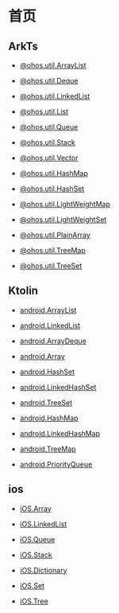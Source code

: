 # 首页

## ArkTs

- [@ohos.util.ArrayList]
- [@ohos.util.Deque]
- [@ohos.util.LinkedList]
- [@ohos.util.List]
- [@ohos.util.Queue]
- [@ohos.util.Stack]
- [@ohos.util.Vector]

- [@ohos.util.HashMap]
- [@ohos.util.HashSet]
- [@ohos.util.LightWeightMap]
- [@ohos.util.LightWeightSet]
- [@ohos.util.PlainArray]
- [@ohos.util.TreeMap]
- [@ohos.util.TreeSet]



[@ohos.util.ArrayList]: arkts/线性容器/@ohos.util.ArrayList.md
[@ohos.util.Deque]: arkts/线性容器/@ohos.util.Deque.md
[@ohos.util.LinkedList]: arkts/线性容器/@ohos.util.LinkedList.md
[@ohos.util.List]: arkts/线性容器/@ohos.util.List.md
[@ohos.util.Queue]: arkts/线性容器/@ohos.util.Queue.md
[@ohos.util.Stack]: arkts/线性容器/@ohos.util.Stack.md
[@ohos.util.Vector]: arkts/线性容器/@ohos.util.Vector.md


[@ohos.util.HashMap]: arkts/非线性容器/@ohos.util.HashMap.md
[@ohos.util.HashSet]: arkts/非线性容器/@ohos.util.HashSet.md
[@ohos.util.LightWeightMap]: arkts/非线性容器/@ohos.util.HashSet.md
[@ohos.util.LightWeightSet]: arkts/非线性容器/@ohos.util.HashSet.md
[@ohos.util.PlainArray]: arkts/非线性容器/@ohos.util.PlainArray.md
[@ohos.util.TreeMap]: arkts/非线性容器/@ohos.util.TreeMap.md
[@ohos.util.TreeSet]: arkts/非线性容器/@ohos.util.TreeSet.md

## Ktolin
- [android.ArrayList]
- [android.LinkedList]
- [android.ArrayDeque]
- [android.Array]

- [android.HashSet]
- [android.LinkedHashSet]
- [android.TreeSet]
- [android.HashMap]
- [android.LinkedHashMap]
- [android.TreeMap]
- [android.PriorityQueue]


[android.ArrayList]: kotlin/线性容器/android.ArrayList.md
[android.LinkedList]: kotlin/线性容器/android.LinkedList.md
[android.ArrayDeque]: kotlin/线性容器/android.ArrayDeque.md
[android.Array]: kotlin/线性容器/android.Array.md

[android.HashSet]: kotlin/非线性容器/android.HashSet.md
[android.LinkedHashSet]: kotlin/非线性容器/android.LinkedHashSet.md
[android.TreeSet]: kotlin/非线性容器/android.TreeSet.md
[android.HashMap]: kotlin/非线性容器/android.HashMap.md
[android.LinkedHashMap]: kotlin/非线性容器/android.LinkedHashMap.md
[android.TreeMap]: kotlin/非线性容器/android.TreeMap.md
[android.PriorityQueue]: kotlin/非线性容器/android.PriorityQueue.md


## ios
- [iOS.Array]
- [iOS.LinkedList]
- [iOS.Queue]
- [iOS.Stack]

- [iOS.Dictionary]
- [iOS.Set]
- [iOS.Tree]


[iOS.Array]:swift/线性容器/iOS.Array.md
[iOS.LinkedList]:swift/线性容器/iOS.LinkedList.md
[iOS.Queue]:swift/线性容器/iOS.Queue.md
[iOS.Stack]:swift/线性容器/iOS.Stack.md

[iOS.Dictionary]:swift/非线性容器/iOS.Dictionary.md
[iOS.Set]:swift/非线性容器/iOS.Set.md
[iOS.Tree]:swift/非线性容器/iOS.Tree.md
